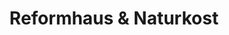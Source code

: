 ---
title: "Reformhaus & Naturkost"
url: /freiburg-im-breisgau/reformhaus-und-naturkost/
shop: Bioladen
---